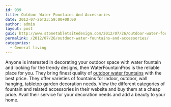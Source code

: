 ```yaml
---
id: 939
title: Outdoor Water Fountains And Accessories
date: 2012-07-26T23:59:00+00:00
author: admin
layout: post
guid: http://www.stonetabletsitedesign.com/2012/07/26/outdoor-water-fountains-and-accessories/
permalink: /2012/07/26/outdoor-water-fountains-and-accessories/
categories:
  - General living
---
```

Anyone is interested in decorating your outdoor space with water fountain and looking for the trendy designs, then WaterFountainPros is the reliable place for you. They bring finest quality of [outdoor water fountains](http://www.waterfountainpros.com/outdoor-fountains) with the best price. They offer varieties of fountains for indoor, outdoor, wall hanging, tabletop garden decoration needs. View the different categories of fountain and related accessories in their website and buy them at a cheap price. Avail their service for your decoration needs and add a beauty to your home.